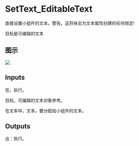 # SetText_EditableText

直接设置小组件的文本。警告。这将抹去为文本属性创建的任何绑定!

目标是可编辑的文本

## 图示

![]($-20221218-21364504.png)

## Inputs

在。执行。

目标。可编辑的文本对象参考。

在文本中。文本。要分配给小组件的文本。  

## Outputs

出：执行。
